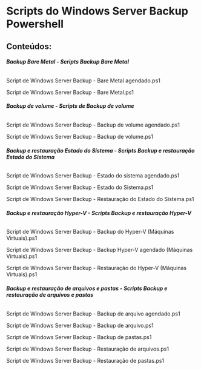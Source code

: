 # Scripts do Windows Server Backup Powershell

## **Conteúdos:**


###### **Backup Bare Metal - Scripts Backup Bare Metal**

Script de Windows Server Backup - Bare Metal agendado.ps1

Script de Windows Server Backup - Bare Metal.ps1


###### **Backup de volume - Scripts de Backup de volume**

Script de Windows Server Backup - Backup de volume agendado.ps1

Script de Windows Server Backup - Backup de volume.ps1


 ###### **Backup e restauração Estado do Sistema - Scripts Backup e restauração Estado do Sistema**

Script de Windows Server Backup - Estado do sistema agendado.ps1

Script de Windows Server Backup - Estado do Sistema.ps1

Script de Windows Server Backup - Restauração do Estado do Sistema.ps1


###### **Backup e restauração Hyper-V - Scripts Backup e restauração Hyper-V**

Script de Windows Server Backup -  Backup do Hyper-V (Máquinas Virtuais).ps1

Script de Windows Server Backup - Backup Hyper-V agendado (Máquinas Virtuais).ps1

Script de Windows Server Backup - Restauração do Hyper-V (Máquinas Virtuais).ps1


###### **Backup e restauração de arquivos e pastas - Scripts Backup e restauração de arquivos e pastas**

Script de Windows Server Backup - Backup de arquivo agendado.ps1

Script de Windows Server Backup - Backup de arquivo.ps1

Script de Windows Server Backup - Backup de pastas.ps1

Script de Windows Server Backup - Restauração de arquivos.ps1

Script de Windows Server Backup - Restauração de pastas.ps1
